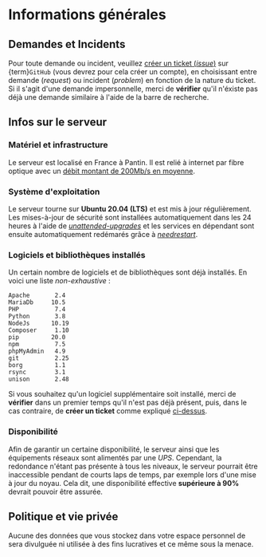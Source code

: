 Informations générales
======================

Demandes et Incidents
---------------------

Pour toute demande ou incident, veuillez [créer un ticket (_issue_)](https://github.com/club-1/hosting/issues)
sur {term}`GitHub` (vous devrez pour cela créer un compte), en choisissant entre demande
(_request_) ou incident (_problem_) en fonction de la nature du ticket.
Si il s'agit d'une demande impersonnelle, merci de **vérifier** qu'il n'éxiste pas
déjà une demande similaire à l'aide de la barre de recherche.


Infos sur le serveur
--------------------

### Matériel et infrastructure

Le serveur est localisé en France à Pantin. Il est relié à internet par fibre
optique avec un [débit montant de 200Mb/s en moyenne](https://www.nperf.com/fr/r/338260996-nDOmVdkc).

### Système d'exploitation

Le serveur tourne sur **Ubuntu 20.04 (LTS)** et est mis à jour régulièrement.
Les mises-à-jour de sécurité sont installées automatiquement dans les 24 heures
à l'aide de [_unattended-upgrades_](https://wiki.debian.org/fr/unattended-upgrades)
et les services en dépendant sont ensuite automatiquement redémarés grâce à
[_needrestart_](https://packages.debian.org/fr/stable/needrestart).

### Logiciels et bibliothèques installés

Un certain nombre de logiciels et de bibliothèques sont déjà installés.
En voici une liste _non-exhaustive_ :

    Apache       2.4
    MariaDb     10.5
    PHP          7.4
    Python       3.8
    NodeJs      10.19
    Composer     1.10
    pip         20.0
    npm          7.5
    phpMyAdmin   4.9
    git          2.25
    borg         1.1
    rsync        3.1
    unison       2.48

Si vous souhaitez qu'un logiciel supplémentaire soit installé, merci de
**vérifier** dans un premier temps qu'il n'est pas déjà présent, puis, dans
le cas contraire, de **créer un ticket** comme expliqué [ci-dessus](#demandes-et-incidents).

### Disponibilité

Afin de garantir un certaine disponibilité, le serveur ainsi que les équipements
réseaux sont alimentés par une _UPS_. Cependant, la redondance n'étant pas
présente à tous les niveaux, le serveur pourrait être inaccessible pendant
de courts laps de temps, par exemple lors d'une mise à jour du noyau.
Cela dit, une disponibilité effective **supérieure à 90%** devrait pouvoir être
assurée.

Politique et vie privée
-----------------------

Aucune des données que vous stockez dans votre espace personnel de sera
divulguée ni utilisée à des fins lucratives et ce même sous la menace.

